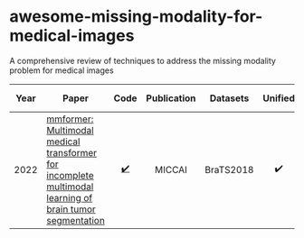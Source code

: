 # awesome-missing-modality-for-medical-images
A comprehensive review of techniques to address the missing modality problem for medical images

| Year | Paper | Code | Publication | Datasets | Unified | Reported results |
| :---: | --- | :---: | :---: | --- | :---: | :---: |
| 2022 | [mmformer: Multimodal medical transformer for incomplete multimodal learning of brain tumor segmentation](chrome-extension://efaidnbmnnnibpcajpcglclefindmkaj/https://arxiv.org/pdf/2206.02425.pdf) | [:heavy_check_mark:](chrome-extension://efaidnbmnnnibpcajpcglclefindmkaj/https://arxiv.org/pdf/2206.02425.pdf) | MICCAI | BraTS2018 | :heavy_check_mark: | > HeMIS, H-UVED; < ACN |

